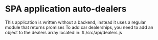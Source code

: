 # SPA application auto-dealers

This application is written without a backend, instead it uses a regular module that returns promises
To add car dealerships, you need to add an object to the dealers array located in: #./src/api/dealers.js


